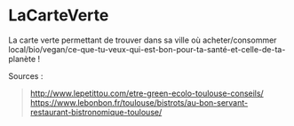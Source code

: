 # LaCarteVerte
La carte verte permettant de trouver dans sa ville où acheter/consommer local/bio/vegan/ce-que-tu-veux-qui-est-bon-pour-ta-santé-et-celle-de-ta-planète !

Sources :
> http://www.lepetittou.com/etre-green-ecolo-toulouse-conseils/
> https://www.lebonbon.fr/toulouse/bistrots/au-bon-servant-restaurant-bistronomique-toulouse/
